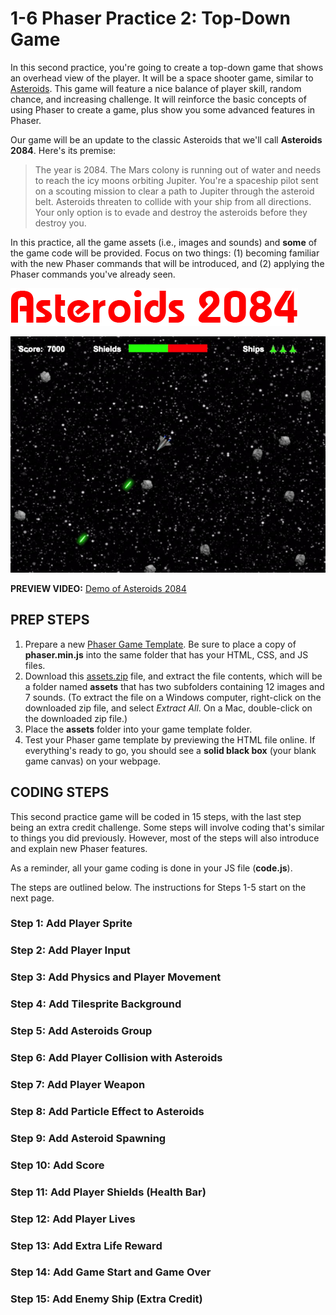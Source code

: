 # 1-6 Phaser Practice 2: Top-Down Game

In this second practice, you're going to create a top-down game that shows an overhead view of the player. It will be a space shooter game, similar to [Asteroids](http://2600online.com/asteroids.php). This game will feature a nice balance of player skill, random chance, and increasing challenge. It will reinforce the basic concepts of using Phaser to create a game, plus show you some advanced features in Phaser.

Our game will be an update to the classic Asteroids that we'll call **Asteroids 2084**. Here's its premise:

> The year is 2084. The Mars colony is running out of water and needs to reach the icy moons orbiting Jupiter. You're a spaceship pilot sent on a scouting mission to clear a path to Jupiter through the asteroid belt. Asteroids threaten to collide with your ship from all directions. Your only option is to evade and destroy the asteroids before they destroy you.

In this practice, all the game assets \(i.e., images and sounds\) and **some** of the game code will be provided. Focus on two things: \(1\) becoming familiar with the new Phaser commands that will be introduced, and \(2\) applying the Phaser commands you've already seen.

![](../../.gitbook/assets/asteroids-2084.png)

![](../../.gitbook/assets/asteroids.jpg)

**PREVIEW VIDEO:** [Demo of Asteroids 2084](https://drive.google.com/open?id=0B8MTiM_lFG9TVmwzX25HcFhkNW8)

## PREP STEPS

1. Prepare a new [Phaser Game Template](../../project-references/phaser-game-template.md). Be sure to place a copy of **phaser.min.js** into the same folder that has your HTML, CSS, and JS files.
2. Download this [assets.zip](https://drive.google.com/open?id=0B8MTiM_lFG9Tb0stWDkwQ21jQlk) file, and extract the file contents, which will be a folder named **assets** that has two subfolders containing 12 images and 7 sounds. \(To extract the file on a Windows computer, right-click on the downloaded zip file, and select _Extract All_. On a Mac, double-click on the downloaded zip file.\)
3. Place the **assets** folder into your game template folder.
4. Test your Phaser game template by previewing the HTML file online. If everything's ready to go, you should see a **solid black box** \(your blank game canvas\) on your webpage.

## CODING STEPS

This second practice game will be coded in 15 steps, with the last step being an extra credit challenge. Some steps will involve coding that's similar to things you did previously. However, most of the steps will also introduce and explain new Phaser features.

As a reminder, all your game coding is done in your JS file \(**code.js**\).

The steps are outlined below. The instructions for Steps 1-5 start on the next page.

### Step 1: Add Player Sprite

### Step 2: Add Player Input

### Step 3: Add Physics and Player Movement

### Step 4: Add Tilesprite Background

### Step 5: Add Asteroids Group

### Step 6: Add Player Collision with Asteroids

### Step 7: Add Player Weapon

### Step 8: Add Particle Effect to Asteroids

### Step 9: Add Asteroid Spawning

### Step 10: Add Score

### Step 11: Add Player Shields \(Health Bar\)

### Step 12: Add Player Lives

### Step 13: Add Extra Life Reward

### Step 14: Add Game Start and Game Over

### Step 15: Add Enemy Ship \(Extra Credit\)

